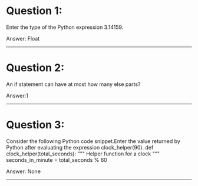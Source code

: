 # Question 1: 
  Enter the type of the Python expression 3.14159.
  
  Answer: Float
  
----
# Question 2:
  An if statement can have at most how many else parts?
  
  Answer:1

----
# Question 3: 
  Consider the following Python code snippet.Enter the value returned by Python after evaluating the expression clock_helper(90).
        def clock_helper(total_seconds):
          """
          Helper function for a clock
          """
          seconds_in_minute = total_seconds % 60
        
  Answer: None

----
